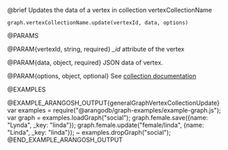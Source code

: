 

@brief Updates the data of a vertex in collection vertexCollectionName

`graph.vertexCollectionName.update(vertexId, data, options)`

@PARAMS

@PARAM{vertexId, string, required}
*_id* attribute of the vertex

@PARAM{data, object, required}
JSON data of vertex.

@PARAM{options, object, optional}
See [collection documentation](../Documents/DocumentMethods.md)

@EXAMPLES

@EXAMPLE_ARANGOSH_OUTPUT{generalGraphVertexCollectionUpdate}
  var examples = require("@arangodb/graph-examples/example-graph.js");
  var graph = examples.loadGraph("social");
  graph.female.save({name: "Lynda", _key: "linda"});
  graph.female.update("female/linda", {name: "Linda", _key: "linda"});
~ examples.dropGraph("social");
@END_EXAMPLE_ARANGOSH_OUTPUT


